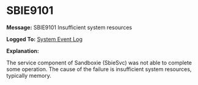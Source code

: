 # SBIE9101

**Message:** SBIE9101 Insufficient system resources

**Logged To:** [System Event Log](SystemEventLog.md)

**Explanation:**

The service component of Sandboxie (SbieSvc) was not able to complete some operation. The cause of the failure is insufficient system resources, typically memory.

